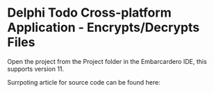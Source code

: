 # Delphi Todo Cross-platform Application - Encrypts/Decrypts Files
Open the project from the Project folder in the Embarcardero IDE, this supports version 11.

Surrpoting article for source code can be found here:
